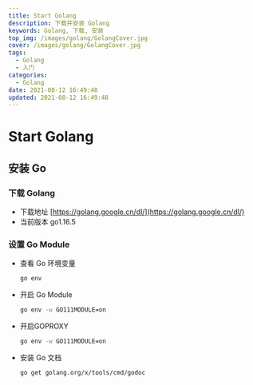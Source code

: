 ```yaml
---
title: Start Golang
description: 下载并安装 Golang
keywords: Golang, 下载, 安装
top_img: /images/golang/GolangCover.jpg
cover: /images/golang/GolangCover.jpg
tags:
  - Golang
  - 入门
categories:
  - Golang
date: 2021-08-12 16:49:48
updated: 2021-08-12 16:49:48
---
```

# Start Golang

## 安装 Go

### 下载 Golang
* 下载地址 [https://golang.google.cn/dl/](https://golang.google.cn/dl/)
* 当前版本 go1.16.5

### 设置 Go Module
* 查看 Go 环境变量
  ```bash
  go env
  ```
* 开启 Go Module
  ```bash
  go env -w GO111MODULE=on
  ```
* 开启GOPROXY
  ```bash
  go env -w GO111MODULE=on
  ```
* 安装 Go 文档
  ```bash
  go get golang.org/x/tools/cmd/godoc
  ```